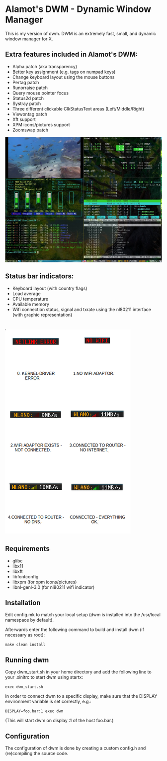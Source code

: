 Alamot's DWM - Dynamic Window Manager
======================================
This is my version of dwm. DWM is an extremely fast, small, and dynamic window manager for X.

## Extra features included in Alamot's DWM:
* Alpha patch (aka transparency)
* Better key assignment (e.g. tags on numpad keys)
* Change keyboard layout using the mouse buttons
* Pertag patch
* Runorraise patch
* Query mouse pointer focus
* Status2d patch
* Systray patch
* Three different clickable ClkStatusText areas (Left/Middle/Right)
* Viewontag patch
* Xft support
* XPM icons/pictures support
* Zoomswap patch

![Busy](/29Aug2016_00:31:02_1280x1024.jpg "Busy")

## Status bar indicators:
* Keyboard layout (with country flags)
* Load average
* CPU temperature
* Available memory
* Wifi connection status, signal and txrate using the nl80211 interface (with graphic representation)

![Wifi indicator](/wifi.png "Wifi indicator")
====================================================

Requirements
------------
* glibc
* libx11
* libxft
* libfontconfig
* libxpm         (for xpm icons/pictures)
* libnl-genl-3.0 (for nl80211 wifi indicator)

Installation
------------
Edit config.mk to match your local setup (dwm is installed into
the /usr/local namespace by default).

Afterwards enter the following command to build and install dwm (if
necessary as root):

    make clean install

Running dwm
-----------
Copy dwm_start.sh in your home directory and add the following line to
your .xinitrc to start dwm using startx:

    exec dwm_start.sh

In order to connect dwm to a specific display, make sure that
the DISPLAY environment variable is set correctly, e.g.:

    DISPLAY=foo.bar:1 exec dwm

(This will start dwm on display :1 of the host foo.bar.)

Configuration
-------------
The configuration of dwm is done by creating a custom config.h
and (re)compiling the source code.
